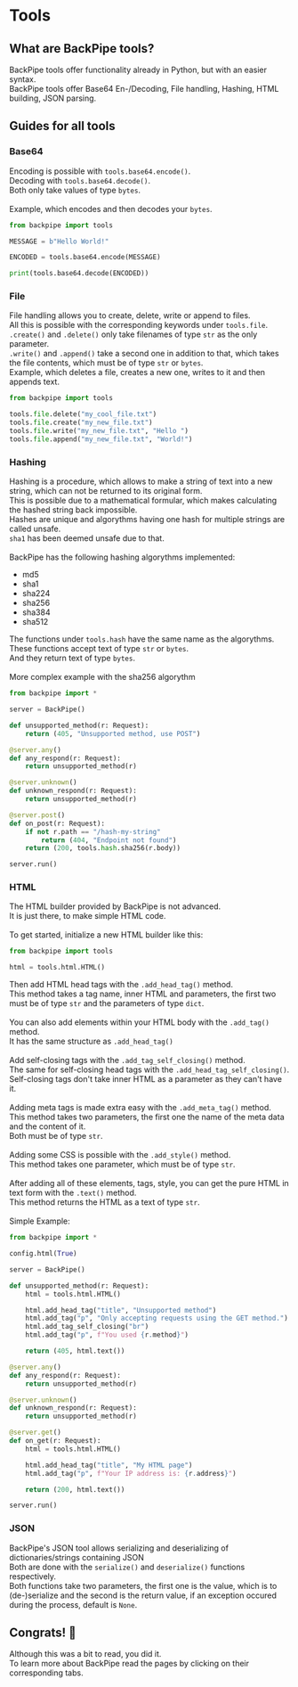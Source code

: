 # Tools

## What are BackPipe tools?

BackPipe tools offer functionality already in Python, but with an easier syntax. \
BackPipe tools offer Base64 En-/Decoding, File handling, Hashing, HTML building, JSON parsing. 

## Guides for all tools

### Base64

Encoding is possible with ```tools.base64.encode()```. \
Decoding with ```tools.base64.decode()```. \
Both only take values of type ```bytes```. \
\
Example, which encodes and then decodes your ```bytes```.

```py
from backpipe import tools

MESSAGE = b"Hello World!"

ENCODED = tools.base64.encode(MESSAGE)

print(tools.base64.decode(ENCODED))
```

### File

File handling allows you to create, delete, write or append to files. \
All this is possible with the corresponding keywords under ```tools.file```. \
```.create()``` and ```.delete()``` only take filenames of type ```str``` as the only parameter. \
```.write()``` and ```.append()``` take a second one in addition to that, which takes the file contents, which must be of type ```str``` or ```bytes```.
\
Example, which deletes a file, creates a new one, writes to it and then appends text.

```py
from backpipe import tools

tools.file.delete("my_cool_file.txt")
tools.file.create("my_new_file.txt")
tools.file.write("my_new_file.txt", "Hello ")
tools.file.append("my_new_file.txt", "World!")
```

### Hashing

Hashing is a procedure, which allows to make a string of text into a new string, which can not be returned to its original form. \
This is possible due to a mathematical formular, which makes calculating the hashed string back impossible. \
Hashes are unique and algorythms having one hash for multiple strings are called unsafe. \
```sha1``` has been deemed unsafe due to that. \
\
BackPipe has the following hashing algorythms implemented:

- md5
- sha1
- sha224
- sha256
- sha384
- sha512

The functions under ```tools.hash``` have the same name as the algorythms. \
These functions accept text of type ```str``` or ```bytes```. \
And they return text of type ```bytes```. \
\
More complex example with the sha256 algorythm

```py
from backpipe import *

server = BackPipe()

def unsupported_method(r: Request):
    return (405, "Unsupported method, use POST")

@server.any()
def any_respond(r: Request):
    return unsupported_method(r)

@server.unknown()
def unknown_respond(r: Request):
    return unsupported_method(r)

@server.post()
def on_post(r: Request):
    if not r.path == "/hash-my-string"
        return (404, "Endpoint not found")
    return (200, tools.hash.sha256(r.body))

server.run()
```

### HTML

The HTML builder provided by BackPipe is not advanced. \
It is just there, to make simple HTML code. \
\
To get started, initialize a new HTML builder like this:

```py
from backpipe import tools

html = tools.html.HTML()
```

Then add HTML head tags with the ```.add_head_tag()``` method. \
This method takes a tag name, inner HTML and parameters, the first two must be of type ```str``` and the parameters of type ```dict```. \
\
You can also add elements within your HTML body with the ```.add_tag()``` method. \
It has the same structure as ```.add_head_tag()``` \
\
Add self-closing tags with the ```.add_tag_self_closing()``` method. \
The same for self-closing head tags with the ```.add_head_tag_self_closing()```. \
Self-closing tags don't take inner HTML as a parameter as they can't have it. \
\
Adding meta tags is made extra easy with the ```.add_meta_tag()``` method. \
This method takes two parameters, the first one the name of the meta data and the content of it. \
Both must be of type ```str```. \
\
Adding some CSS is possible with the ```.add_style()``` method. \
This method takes one parameter, which must be of type ```str```. \
\
After adding all of these elements, tags, style, you can get the pure HTML in text form with the ```.text()``` method. \
This method returns the HTML as a text of type ```str```. \
\
Simple Example:

```py
from backpipe import *

config.html(True)

server = BackPipe()

def unsupported_method(r: Request):
    html = tools.html.HTML()

    html.add_head_tag("title", "Unsupported method")
    html.add_tag("p", "Only accepting requests using the GET method.")
    html.add_tag_self_closing("br")
    html.add_tag("p", f"You used {r.method}")

    return (405, html.text())

@server.any()
def any_respond(r: Request):
    return unsupported_method(r)

@server.unknown()
def unknown_respond(r: Request):
    return unsupported_method(r)

@server.get()
def on_get(r: Request):
    html = tools.html.HTML()

    html.add_head_tag("title", "My HTML page")
    html.add_tag("p", f"Your IP address is: {r.address}")

    return (200, html.text())

server.run()
```

### JSON

BackPipe's JSON tool allows serializing and deserializing of dictionaries/strings containing JSON \
Both are done with the ```serialize()``` and ```deserialize()``` functions respectively. \
Both functions take two parameters, the first one is the value, which is to (de-)serialize and the second is the return value, if an exception occured during the process, default is ```None```.

## Congrats! 🎉

Although this was a bit to read, you did it. \
To learn more about BackPipe read the pages by clicking on their corresponding tabs.